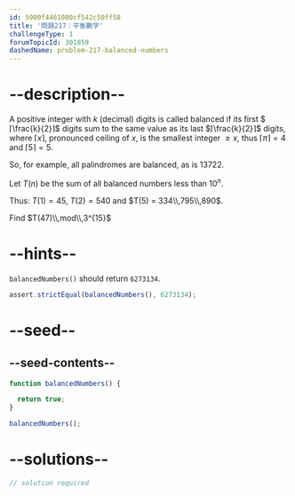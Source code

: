 ```yaml
---
id: 5900f4461000cf542c50ff58
title: '問題217：平衡數字'
challengeType: 1
forumTopicId: 301859
dashedName: problem-217-balanced-numbers
---
```


# --description--

A positive integer with $k$ (decimal) digits is called balanced if its first $⌈\frac{k}{2}⌉$ digits sum to the same value as its last $⌈\frac{k}{2}⌉$ digits, where $⌈x⌉$, pronounced ceiling of $x$, is the smallest integer $≥ x$, thus $⌈π⌉ = 4$ and $⌈5⌉ = 5$.

So, for example, all palindromes are balanced, as is 13722.

Let $T(n)$ be the sum of all balanced numbers less than $10^n$.

Thus: $T(1) = 45$, $T(2) = 540$ and $T(5) = 334\\,795\\,890$.

Find $T(47)\\,mod\\,3^{15}$

# --hints--

`balancedNumbers()` should return `6273134`.

```js
assert.strictEqual(balancedNumbers(), 6273134);
```

# --seed--

## --seed-contents--

```js
function balancedNumbers() {

  return true;
}

balancedNumbers();
```

# --solutions--

```js
// solution required
```
